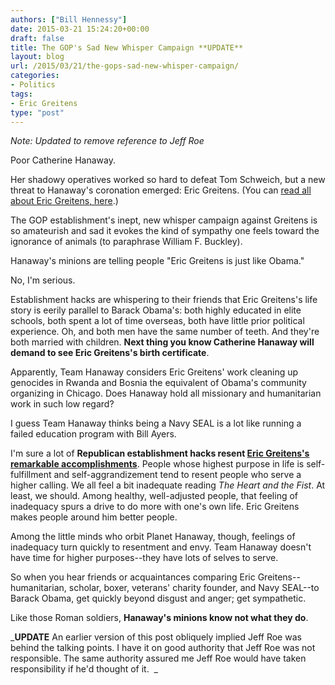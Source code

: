 ```yaml
---
authors: ["Bill Hennessy"]
date: 2015-03-21 15:24:20+00:00
draft: false
title: The GOP's Sad New Whisper Campaign **UPDATE**
layout: blog
url: /2015/03/21/the-gops-sad-new-whisper-campaign/
categories:
- Politics
tags:
- Eric Greitens
type: "post"
---
```


_Note: Updated to remove reference to Jeff Roe_

Poor Catherine Hanaway.

Her shadowy operatives worked so hard to defeat Tom Schweich, but a new threat to Hanaway's coronation emerged: Eric Greitens. (You can [read all about Eric Greitens, here](https://hennessysview.com/2015/03/05/providence-and-hope-in-missouri/).)

The GOP establishment's inept, new whisper campaign against Greitens is so amateurish and sad it evokes the kind of sympathy one feels toward the ignorance of animals (to paraphrase William F. Buckley).

Hanaway's minions are telling people "Eric Greitens is just like Obama."

No, I'm serious.

Establishment hacks are whispering to their friends that Eric Greitens's life story is eerily parallel to Barack Obama's: both highly educated in elite schools, both spent a lot of time overseas, both have little prior political experience. Oh, and both men have the same number of teeth. And they're both married with children. **Next thing you know Catherine Hanaway will demand to see Eric Greitens's birth certificate**.

Apparently, Team Hanaway considers Eric Greitens' work cleaning up genocides in Rwanda and Bosnia the equivalent of Obama's community organizing in Chicago. Does Hanaway hold all missionary and humanitarian work in such low regard?

I guess Team Hanaway thinks being a Navy SEAL is a lot like running a failed education program with Bill Ayers.

I'm sure a lot of **Republican establishment hacks resent [Eric Greitens's remarkable accomplishments](https://hennessysview.com/2015/03/05/providence-and-hope-in-missouri/)**. People whose highest purpose in life is self-fulfillment and self-aggrandizement tend to resent people who serve a higher calling. We all feel a bit inadequate reading _The Heart and the Fist_. At least, we should. Among healthy, well-adjusted people, that feeling of inadequacy spurs a drive to do more with one's own life. Eric Greitens makes people around him better people.

Among the little minds who orbit Planet Hanaway, though, feelings of inadequacy turn quickly to resentment and envy. Team Hanaway doesn't have time for higher purposes--they have lots of selves to serve.

So when you hear friends or acquaintances comparing Eric Greitens--humanitarian, scholar, boxer, veterans' charity founder, and Navy SEAL--to Barack Obama, get quickly beyond disgust and anger; get sympathetic.

Like those Roman soldiers, **Hanaway's minions know not what they do**.

_**UPDATE** An earlier version of this post obliquely implied Jeff Roe was behind the talking points. I have it on good authority that Jeff Roe was not responsible. The same authority assured me Jeff Roe would have taken responsibility if he'd thought of it.  _
